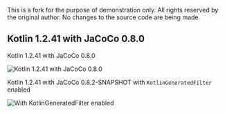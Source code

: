 This is a fork for the purpose of demonstration only.
All rights reserved by the original author.
No changes to the source code are being made.

## Kotlin 1.2.41 with JaCoCo 0.8.0 

Kotlin 1.2.41 with JaCoCo 0.8.0

![Kotlin 1.2.41 with JaCoCo 0.8.0](docs/1.2.41_0.8.0.PNG?raw=true "Kotlin 1.2.41 with JaCoCo 0.8.0 ")

Kotlin 1.2.41 with JaCoCo 0.8.2-SNAPSHOT with `KotlinGeneratedFilter` enabled

![With `KotlinGeneratedFilter` enabled](docs/1.2.41_0.8.2_snapshot_filtered.PNG?raw=true "With `KotlinGeneratedFilter` enabled")
